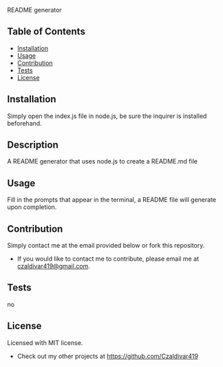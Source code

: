 README generator

  ## Table of Contents

  * [Installation](#installation)
  * [Usage](#usage)
  * [Contribution](#contribution)
  * [Tests](#test)
  * [License](#license)

  ## Installation

  Simply open the index.js file in node.js, be sure the inquirer is installed beforehand.

  ## Description

  A README generator that uses node.js to create a README.md file

  ## Usage

  Fill in the prompts that appear in the terminal, a README file will generate upon completion.

  ## Contribution

  Simply contact me at the email provided below or fork this repository.

  * If you would like to contact me to contribute, please email me at czaldivar419@gmail.com.

  ## Tests 

  no

  ## License

  Licensed with MIT license.

  * Check out my other projects at https://github.com/Czaldivar419


